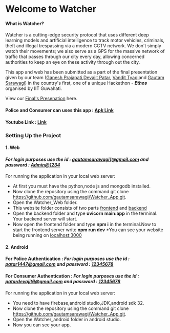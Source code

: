 # Welcome to Watcher

#### What is Watcher?
Watcher is a cutting-edge security protocol that uses different  deep learning models and artificial intelligence to track motor vehicles, criminals, theft and illegal trespassing via a modern CCTV network. We don't simply watch their movements; we also serve as a GPS for the massive network of traffic that passes through our city every day, allowing concerned authorities to keep an eye on these activity through out the city.

This app and web has been submitted as a part of the final presentation given by our team ([Ganesh Prajapati](https://github.com/olivemonk),[Devajit Patar](https://github.com/DevP-ai), [Vandit Tyagi](https://github.com/)and [Gautam Sarawagi](https://github.com/gautamsarawagi)) in the country's first, one of a  unique Hackathon - _**Ethos**_ organised by IIT Guwahati.

View our [Final's Presenation](https://www.canva.com/design/DAFVjz4LGfA/YdlMV9HC5rp3eWnXbwPpww/view?utm_content=DAFVjz4LGfA&utm_campaign=designshare&utm_medium=link&utm_source=publishpresent) here.

#### Police and Consumer can uses this app : [Apk Link](https://drive.google.com/drive/folders/1EAJTpRgt-Ei3RTEetoVL_SdlaQiG4MFt?usp=sharing)

#### Youtube Link : [Link](https://youtu.be/v4Som7RNhiA)

<h3> Setting Up the Project </h3>

<h4>1. Web</h4>

#### <i>For login purposes use the id : gautamsarawagi1@gmail.com and password : <ins>Admin@1234</ins></i>

For running the application in your local web server:
* At first you must have the python,node js and mongodb installed.
* Now clone the repository using the command git clone https://github.com/gautamsarawagi/Watcher_App.git.
* Open the Watcher_Web folder.
* This website folder consists of two parts [frontend](https://github.com/gautamsarawagi/Watcher_App/tree/main/frontend) and [backend](https://github.com/gautamsarawagi/Watcher_App/tree/main/backend)
* Open the backend folder and type <b>uvicorn main:app</b> in the terminal. Your backend server will start.
* Now open the frontend folder and type <b> npm i</b> in the terminal.Now to start the frontend server write <b>npm run dev</b>
*You can see your website being running on [localhost:3000](http://localhost:3000)

<h4>2. Android</h4>

#### For Police  Authentication :  <i>For login purposes use the id : patar1447@gmail.com and password : <ins>12345678</ins></i>
#### For Consumer  Authentication : <i>For login purposes use the id : patardevajit6@gmail.com and password : <ins>12345678</ins></i>

For running the application in your local web server:
* You need to have firebase,android studio,JDK,android sdk 32.
* Now clone the repository using the command git clone https://github.com/gautamsarawagi/Watcher_App.git.
* Open the Watcher_android folder in android studio.
* Now you can see your app.

